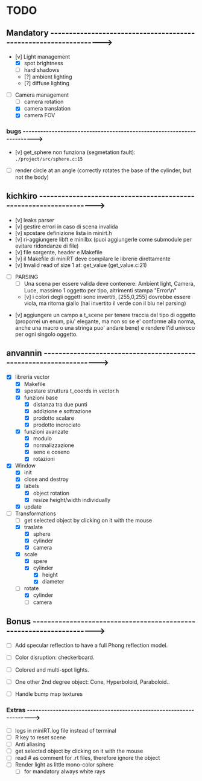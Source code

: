 # TODO

## Mandatory ----------------------------------------------------------------->

- [v] Light management
	- [x] spot brightness
	- [ ] hard shadows
	- [?] ambient lighting
	- [?] diffuse lighting

- [ ] Camera management
	- [ ] camera rotation
	- [x] camera translation
	- [x] camera FOV

### bugs ---------------------------------------------------------------------->

- [v] get_sphere non funziona (segmetation fault): `./project/src/sphere.c:15`
- [ ] render circle at an angle (correctly rotates the base of the cylinder,
	but not the body)

## kichkiro ------------------------------------------------------------------>

- [v] leaks parser
- [v] gestire errori in caso di scena invalida
- [v] spostare definizione lista in minirt.h
- [v] ri-aggiungere libft e minilbx (puoi aggiungerle come submodule per
		evitare ridondanze di file)
- [v] file sorgente, header e Makefile
- [v] il Makefile di miniRT deve compilare le librerie direttamente
- [v] Invalid read of size 1 at: get_value (get_value.c:21)

- [ ] PARSING
	- [ ] Una scena per essere valida deve contenere: Ambient light, Camera,
		  Luce, massimo 1 oggetto per tipo, altrimenti stampa "Error\n"
	- [v] i colori degli oggetti sono invertiti, [255,0,255] dovrebbe essere
		  viola, ma ritorna giallo (hai invertito il verde con il blu nel
		  parsing)

- [v] aggiungere un campo a t_scene per tenere traccia del tipo di oggetto
	  (proporrei un enum, piu' elegante, ma non so se e' conforme alla norma,
	  anche una macro o una stringa puo' andare bene) e rendere l'id univoco
	  per ogni singolo oggetto.

## anvannin ------------------------------------------------------------------>

- [x] libreria vector
	- [x] Makefile
	- [x] spostare struttura t_coords in vector.h
	- [x] funzioni base
		- [x] distanza tra due punti
		- [x] addizione e sottrazione
		- [x] prodotto scalare
		- [x] prodotto incrociato
	- [x] funzioni avanzate
		- [x] modulo
		- [x] normalizzazione
		- [x] seno e coseno
		- [x] rotazioni

- [x] Window
	- [x] init
	- [x] close and destroy
	- [x] labels
		- [x] object rotation
		- [x] resize height/width individually
	- [x] update

- [ ] Transformations
	- [ ] get selected object by clicking on it with the mouse
	- [x] traslate
		- [x] sphere
		- [x] cylinder
		- [x] camera
	- [x] scale
		- [x] spere
		- [x] cylinder
			- [x] height
			- [x] diameter
	- [ ] rotate
		- [x] cylinder
		- [ ] camera

## Bonus -------------------------------------------------------------------->

- [ ] Add specular reflection to have a full Phong reflection model.

- [ ] Color disruption: checkerboard.

- [ ] Colored and multi-spot lights.

- [ ] One other 2nd degree object: Cone, Hyperboloid, Paraboloid..

- [ ] Handle bump map textures

### Extras ------------------------------------------------------------------->
- [ ] logs in miniRT.log file instead of terminal
- [ ] R key to reset scene
- [ ] Anti aliasing
- [ ] get selected object by clicking on it with the mouse
- [ ] read # as comment for .rt files, therefore ignore the object
- [ ] Render light as little mono-color sphere
	- [ ] for mandatory always white rays
